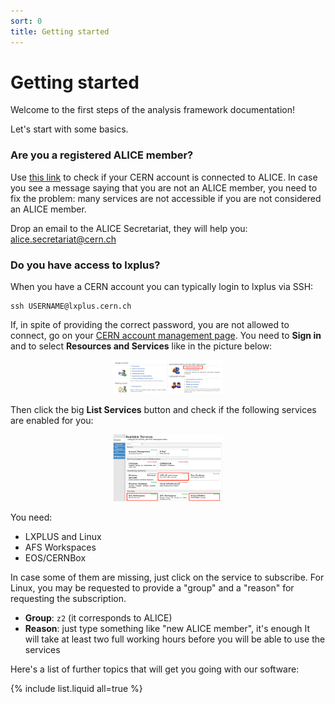 ```yaml
---
sort: 0
title: Getting started
---
```


# Getting started

Welcome to the first steps of the analysis framework documentation! 

Let's start with some basics.

### Are you a registered ALICE member?
Use [this link](https://alisw.cern.ch/check) to check if your CERN account is connected to ALICE. In case you see a message saying that you are not an ALICE member, you need to fix the problem: many services are not accessible if you are not considered an ALICE member.

Drop an email to the ALICE Secretariat, they will help you: <alice.secretariat@cern.ch>

### Do you have access to lxplus?
When you have a CERN account you can typically login to lxplus via SSH:
```
ssh USERNAME@lxplus.cern.ch
```
If, in spite of providing the correct password, you are not allowed to connect, go on your [CERN account management page](https://cern.ch/account). You need to **Sign in** and to select **Resources and Services** like in the picture below:


<div align="center">
<img src="../images/ResAndServices.png" width="35%">
</div>

Then click the big **List Services** button and check if the following services are enabled for you:

<div align="center">
<img src="../images/ListOfServices.png" width="35%">
</div>

You need:
* LXPLUS and Linux
* AFS Workspaces
* EOS/CERNBox

In case some of them are missing, just click on the service to subscribe. For Linux, you may be requested to provide a "group" and a "reason" for requesting the subscription.

* **Group**: `z2` (it corresponds to ALICE)
* **Reason**: just type something like "new ALICE member", it's enough
It will take at least two full working hours before you will be able to use the services

Here's a list of further topics that will get you going with our software:

{% include list.liquid all=true %}

